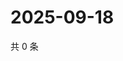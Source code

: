 # 2025-09-18

共 0 条

<!-- BEGIN ZHIHUQUESTIONS -->
<!-- 最后更新时间 Thu Sep 18 2025 11:24:08 GMT+0800 (China Standard Time) -->

<!-- END ZHIHUQUESTIONS -->
